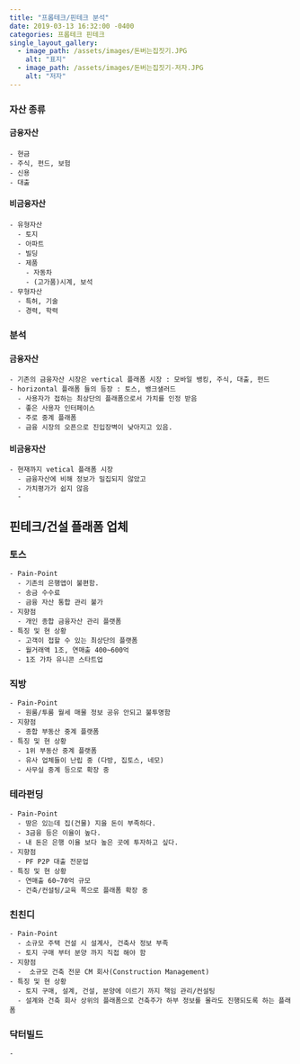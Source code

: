 ```yaml
---
title: "프롭테크/핀테크 분석"
date: 2019-03-13 16:32:00 -0400
categories: 프롭테크 핀테크
single_layout_gallery:
  - image_path: /assets/images/돈버는집짓기.JPG
    alt: "표지"
  - image_path: /assets/images/돈버는집짓기-저자.JPG
    alt: "저자"
---
```


### 자산 종류

  #### 금융자산

    - 현금
    - 주식, 펀드, 보험
    - 신용
    - 대출

  #### 비금융자산
  
    - 유형자산
      - 토지
      - 아파트
      - 빌딩
      - 제품
        - 자동차
        - (고가품)시계, 보석
    - 무형자산
      - 특허, 기술
      - 경력, 학력

### 분석

  #### 금융자산

    - 기존의 금융자산 시장은 vertical 플래폼 시장 : 모바일 뱅킹, 주식, 대출, 펀드
    - horizontal 플래폼 들의 등장 : 토스, 뱅크샐러드
      - 사용자가 접하는 최상단의 플래폼으로서 가치를 인정 받음
      - 좋은 사용자 인터페이스
      - 주로 중계 플래폼
      - 금융 시장의 오픈으로 진입장벽이 낮아지고 있음.
  
  #### 비금융자산

    - 현재까지 vetical 플래폼 시장
      - 금융자산에 비해 정보가 밀집되지 않았고
      - 가치평가가 쉽지 않음
      - 




## 핀테크/건설 플래폼 업체

  ### 토스

    - Pain-Point
      - 기존의 은행앱이 불편함.
      - 송금 수수료
      - 금융 자산 통합 관리 불가
    - 지향점
      - 개인 종합 금융자산 관리 플랫폼
    - 특징 및 현 상황
      - 고객이 접할 수 있는 최상단의 플랫폼
      - 월거래액 1조, 연매출 400~600억
      - 1조 가차 유니콘 스타트업

  ### 직방

    - Pain-Point
      - 원룸/투룸 월세 매물 정보 공유 안되고 불투명함
    - 지향점
      - 종합 부동산 중계 플랫폼
    - 특징 및 현 상황
      - 1위 부동산 중계 플랫폼
      - 유사 업체들이 난립 중 (다방, 집토스, 네모)
      - 사무실 중계 등으로 확장 중

  ### 테라펀딩

    - Pain-Point
      - 땅은 있는데 집(건물) 지을 돈이 부족하다.
      - 3금융 등은 이율이 높다.
      - 내 돈은 은행 이율 보다 높은 곳에 투자하고 싶다.
    - 지향점
      - PF P2P 대출 전문업
    - 특징 및 현 상황
      - 연매출 60~70억 규모
      - 건축/컨설팅/교육 쪽으로 플래폼 확장 중


  ### 친친디

    - Pain-Point
      - 소규모 주택 건설 시 설계사, 건축사 정보 부족
      - 토지 구매 부터 분양 까지 직접 해야 함
    - 지향점
      -  소규모 건축 전문 CM 회사(Construction Management)
    - 특징 및 현 상황
      - 토지 구매, 설계, 건설, 분양에 이르기 까지 책임 관리/컨설팅
      - 설계와 건축 회사 상위의 플래폼으로 건축주가 하부 정보를 몰라도 진행되도록 하는 플래폼

  ### 닥터빌드
    - 



